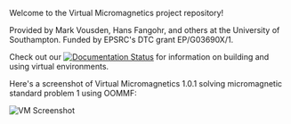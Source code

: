 Welcome to the Virtual Micromagnetics project repository!

Provided by Mark Vousden, Hans Fangohr, and others at the University of Southampton. Funded by EPSRC's DTC grant EP/G03690X/1.

Check out our [![Documentation Status](http://readthedocs.org/projects/virtual-micromagnetics/badge/?version=release)](http://virtual-micromagnetics.readthedocs.org/en/release/?badge=release) for information on building and using virtual environments.

Here's a screenshot of Virtual Micromagnetics 1.0.1 solving micromagnetic standard problem 1 using OOMMF:

![VM Screenshot](http://www.southampton.ac.uk/~mv3g08/virmag_screenshot.png)

